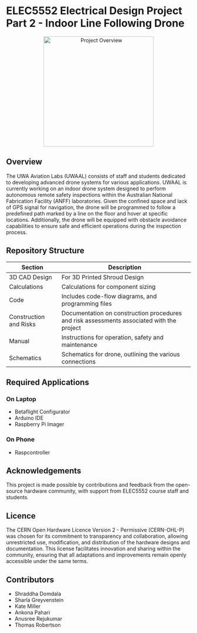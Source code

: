 
# ELEC5552 Electrical Design Project Part 2 - Indoor Line Following Drone
<p align="center">
<img src="https://github.com/user-attachments/assets/5a626b37-6653-443f-b210-c34e8137d947" alt="Project Overview" width="300">
</p>

## Overview
The UWA Aviation Labs (UWAAL) consists of staff and students dedicated to developing advanced drone systems for various applications. UWAAL is currently working on an indoor drone system designed to perform autonomous remote safety inspections within the Australian National Fabrication Facility (ANFF) laboratories. Given the confined space and lack of GPS signal for navigation, the drone will be programmed to follow a predefined path marked by a line on the floor and hover at specific locations. Additionally, the drone will be equipped with obstacle avoidance capabilities to ensure safe and efficient operations during the inspection process.

## Repository Structure

| Section                   | Description                                                               |
| ------------------------- | ------------------------------------------------------------------------- |
| 3D CAD Design             | For 3D Printed Shroud Design              |
| Calculations                | Calculations for component sizing                          |
| Code                      | Includes code-flow diagrams, and programming files                               |
| Construction and Risks    | Documentation on construction procedures and risk assessments associated with the project |
| Manual                    | Instructions for operation, safety and maintenance                     |
| Schematics                | Schematics for drone, outlining the various connections                           |

## Required Applications
### On Laptop
* Betaflight Configurator
* Arduino IDE
* Raspberry Pi Imager
### On Phone
* Raspcontroller

## Acknowledgements
This project is made possible by contributions and feedback from the open-source hardware community, with support from ELEC5552 course staff and students.

## Licence
The CERN Open Hardware Licence Version 2 - Permissive (CERN-OHL-P) was chosen for its commitment to transparency and collaboration, allowing unrestricted use, modification, and distribution of the hardware designs and documentation. This license facilitates innovation and sharing within the community, ensuring that all adaptations and improvements remain openly accessible under the same terms. 

## Contributors
* Shraddha Domdala 
* Sharla Greyvenstein 
* Kate Miller 
* Ankona Pahari
* Anusree Rejukumar
* Thomas Robertson

